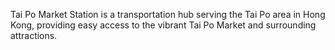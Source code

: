 Tai Po Market Station is a transportation hub serving the Tai Po area in Hong Kong, providing easy access to the vibrant Tai Po Market and surrounding attractions.
